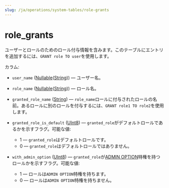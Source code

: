```yaml
---
slug: /ja/operations/system-tables/role-grants
---
```

# role_grants

ユーザーとロールのためのロール付与情報を含みます。このテーブルにエントリを追加するには、`GRANT role TO user`を使用します。

カラム:

- `user_name` ([Nullable](../../sql-reference/data-types/nullable.md)([String](../../sql-reference/data-types/string.md))) — ユーザー名。

- `role_name` ([Nullable](../../sql-reference/data-types/nullable.md)([String](../../sql-reference/data-types/string.md))) — ロール名。

- `granted_role_name` ([String](../../sql-reference/data-types/string.md)) — `role_name`ロールに付与されたロールの名前。あるロールに別のロールを付与するには、`GRANT role1 TO role2`を使用します。

- `granted_role_is_default` ([UInt8](../../sql-reference/data-types/int-uint.md#uint-ranges)) — `granted_role`がデフォルトロールであるかを示すフラグ。可能な値:
    - 1 — `granted_role`はデフォルトロールです。
    - 0 — `granted_role`はデフォルトロールではありません。

- `with_admin_option` ([UInt8](../../sql-reference/data-types/int-uint.md#uint-ranges)) — `granted_role`が[ADMIN OPTION](../../sql-reference/statements/grant.md#admin-option-privilege)特権を持つロールかを示すフラグ。可能な値:
    - 1 — ロールは`ADMIN OPTION`特権を持ちます。
    - 0 — ロールは`ADMIN OPTION`特権を持ちません。
